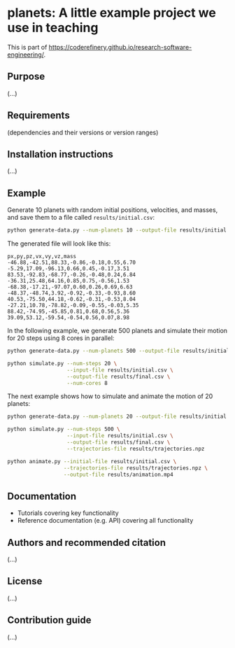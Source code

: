 # planets: A little example project we use in teaching

This is part of https://coderefinery.github.io/research-software-engineering/.


## Purpose

(...)


## Requirements

(dependencies and their versions or version ranges)


## Installation instructions

(...)


## Example

Generate 10 planets with random initial positions, velocities, and masses,
and save them to a file called `results/initial.csv`:
```bash
python generate-data.py --num-planets 10 --output-file results/initial.csv
```

The generated file will look like this:
```csv
px,py,pz,vx,vy,vz,mass
-46.88,-42.51,88.33,-0.86,-0.18,0.55,6.70
-5.29,17.09,-96.13,0.66,0.45,-0.17,3.51
83.53,-92.83,-68.77,-0.26,-0.48,0.24,6.84
-36.31,25.48,64.16,0.85,0.75,-0.56,1.53
-68.38,-17.21,-97.07,0.60,0.26,0.69,6.63
-48.37,-48.74,3.92,-0.92,-0.33,-0.93,8.60
40.53,-75.50,44.18,-0.62,-0.31,-0.53,8.04
-27.21,10.78,-78.82,-0.09,-0.55,-0.03,5.35
88.42,-74.95,-45.85,0.81,0.68,0.56,5.36
39.09,53.12,-59.54,-0.54,0.56,0.07,8.98
```

In the following example, we generate 500 planets and simulate their motion
for 20 steps using 8 cores in parallel:
```bash
python generate-data.py --num-planets 500 --output-file results/initial.csv

python simulate.py --num-steps 20 \
                   --input-file results/initial.csv \
                   --output-file results/final.csv \
                   --num-cores 8
```

The next example shows how to simulate and animate the motion of 20 planets:
```bash
python generate-data.py --num-planets 20 --output-file results/initial.csv

python simulate.py --num-steps 500 \
                   --input-file results/initial.csv \
                   --output-file results/final.csv \
                   --trajectories-file results/trajectories.npz

python animate.py --initial-file results/initial.csv \
                  --trajectories-file results/trajectories.npz \
                  --output-file results/animation.mp4
```


## Documentation

- Tutorials covering key functionality
- Reference documentation (e.g. API) covering all functionality


## Authors and recommended citation

(...)


## License

(...)


## Contribution guide

(...)
